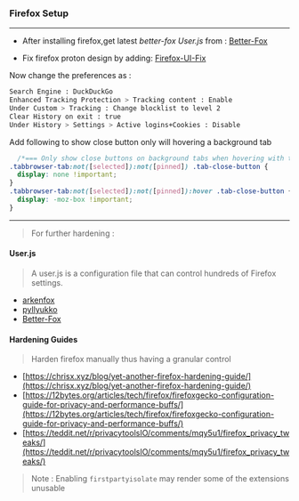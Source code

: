 ### Firefox Setup 
---
- After installing firefox,get latest _better-fox User.js_ from :
[Better-Fox](https://github.com/yokoffing/Better-Fox/blob/master/user.js)

- Fix firefox proton design by adding: 
[Firefox-UI-Fix](https://github.com/black7375/Firefox-UI-Fix)

Now change the preferences as :
```sh
Search Engine : DuckDuckGo
Enhanced Tracking Protection > Tracking content : Enable
Under Custom > Tracking : Change blocklist to level 2
Clear History on exit : true
Under History > Settings > Active logins+Cookies : Disable
```
Add following to show close button only will hovering a background tab
```css
  /*=== Only show close buttons on background tabs when hovering with the mouse ===*/
.tabbrowser-tab:not([selected]):not([pinned]) .tab-close-button {
  display: none !important;
}
.tabbrowser-tab:not([selected]):not([pinned]):hover .tab-close-button {
  display: -moz-box !important;
}
```

---
> For further hardening :
####  User.js
> A user.js is a configuration file that can control hundreds of Firefox settings.
- [arkenfox](https://github.com/arkenfox/user.js)
- [pyllyukko](https://github.com/pyllyukko/user.js/)
- [Better-Fox](https://github.com/yokoffing/Better-Fox/blob/master/user.js)

####  Hardening Guides
> Harden firefox manually thus having a granular control
- [https://chrisx.xyz/blog/yet-another-firefox-hardening-guide/](https://chrisx.xyz/blog/yet-another-firefox-hardening-guide/)
- [https://12bytes.org/articles/tech/firefox/firefoxgecko-configuration-guide-for-privacy-and-performance-buffs/](https://12bytes.org/articles/tech/firefox/firefoxgecko-configuration-guide-for-privacy-and-performance-buffs/)
- [https://teddit.net/r/privacytoolsIO/comments/mqy5u1/firefox_privacy_tweaks/](https://teddit.net/r/privacytoolsIO/comments/mqy5u1/firefox_privacy_tweaks/)

> Note : Enabling ```firstpartyisolate``` may render some of the extensions unusable
